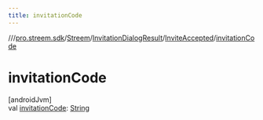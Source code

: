 ```yaml
---
title: invitationCode
---
```

//[<root>](../../../../../index.html)/[pro.streem.sdk](../../../index.html)/[Streem](../../index.html)/[InvitationDialogResult](../index.html)/[InviteAccepted](index.html)/[invitationCode](invitation-code.html)



# invitationCode



[androidJvm]\
val [invitationCode](invitation-code.html): [String](https://kotlinlang.org/api/latest/jvm/stdlib/kotlin/-string/index.html)




